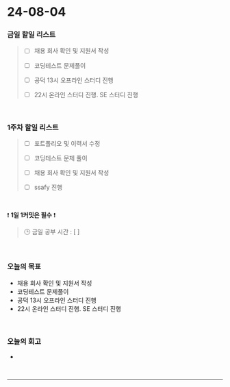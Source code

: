 # 24-08-04
### 금일 할일 리스트
> - [ ]  채용 회사 확인 및 지원서 작성
>
> - [ ]  코딩테스트 문제풀이
>
> - [ ]  공덕 13시 오프라인 스터디 진행
>
> - [ ]  22시 온라인 스터디 진행. SE 스터디 진행

<br/>

### 1주차 할일 리스트  
> - [ ]  포트폴리오 및 이력서 수정
>
> - [ ]  코딩테스트 문제 풀이
>
> - [ ]  채용 회사 확인 및 지원서 작성
>
> - [ ]  ssafy 진행

<br/>

❗ **1일 1커밋은 필수** ❗
> 🕒 금일 공부 시간 : [  ]

<br/>

### 오늘의 목표
- 채용 회사 확인 및 지원서 작성
- 코딩테스트 문제풀이
- 공덕 13시 오프라인 스터디 진행
- 22시 온라인 스터디 진행. SE 스터디 진행

<br>

### 오늘의 회고
- 

<br/>

------------  
